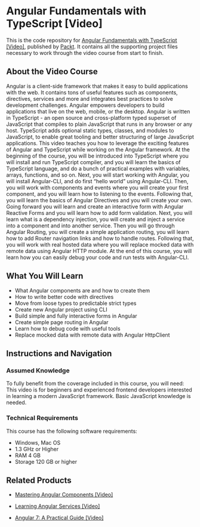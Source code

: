 # Angular Fundamentals with TypeScript [Video]
This is the code repository for [Angular Fundamentals with TypeScript [Video]](https://www.packtpub.com/application-development/angular-fundamentals-typescript-video?utm_source=github&utm_medium=repository&utm_campaign=9781788391009), published by [Packt](https://www.packtpub.com/?utm_source=github). It contains all the supporting project files necessary to work through the video course from start to finish.
## About the Video Course
Angular is a client-side framework that makes it easy to build applications with the web. It contains tons of useful features such as components, directives, services and more and integrates best practices to solve development challenges. Angular empowers developers to build applications that live on the web, mobile, or the desktop. Angular is written in TypeScript - an open source and cross-platform typed superset of JavaScript that compiles to plain JavaScript that runs in any browser or any host. TypeScript adds optional static types, classes, and modules to JavaScript, to enable great tooling and better structuring of large JavaScript applications.
This video teaches you how to leverage the exciting features of Angular and TypeScript while working on the Angular framework. At the beginning of the course, you will be introduced into TypeScript where you will install and run TypeScript compiler, and you will learn the basics of TypeScript language, and do a bunch of practical examples with variables, arrays, functions, and so on. Next, you will start working with Angular, you will install Angular-CLI, and do first “hello world” using Angular-CLI. Then, you will work with components and events where you will create your first component, and you will learn how to listening to the events. Following that, you will learn the basics of Angular Directives and you will create your own. Going forward you will learn and create an interactive form with Angular Reactive Forms and you will learn how to add form validation. Next, you will learn what is a dependency injection, you will create and inject a service into a component and into another service. Then you will go through Angular Routing, you will create a simple application routing, you will learn how to add Router navigation links and how to handle routes. Following that, you will work with real hosted data where you will replace mocked data with remote data using Angular HTTP module. At the end of this course, you will learn how you can easily debug your code and run tests with Angular-CLI.

<H2>What You Will Learn</H2>
<DIV class=book-info-will-learn-text>
<UL>
<LI>What Angular components are and how to create them 
<LI>How to write better code with directives 
<LI>Move from loose types to predictable strict types 
<LI>Create new Angular project using CLI 
<LI>Build simple and fully interactive forms in Angular 
<LI>Create simple page routing in Angular 
<LI>Learn how to debug code with useful tools 
<LI>Replace mocked data with remote data with Angular HttpClient </LI></UL></DIV>

## Instructions and Navigation
### Assumed Knowledge
To fully benefit from the coverage included in this course, you will need:<br/>
This video is for beginners and experienced frontend developers interested in learning a modern JavaScript framework. Basic JavaScript knowledge is needed.
### Technical Requirements
This course has the following software requirements:<br/>
- Windows, Mac OS
- 1.3 GHz or Higher
- RAM 4 GB
- Storage 120 GB or higher

## Related Products
* [Mastering Angular Components [Video]](https://www.packtpub.com/application-development/angular-fundamentals-typescript-video?utm_source=github&utm_medium=repository&utm_campaign=9781788391009)

* [Learning Angular Services [Video]](https://www.packtpub.com/application-development/angular-fundamentals-typescript-video?utm_source=github&utm_medium=repository&utm_campaign=9781788391009)

* [Angular 7: A Practical Guide [Video]](https://www.packtpub.com/application-development/angular-fundamentals-typescript-video?utm_source=github&utm_medium=repository&utm_campaign=9781788391009)

